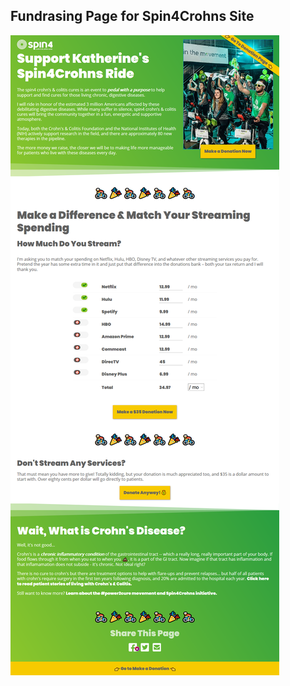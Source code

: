 ## Fundrasing Page for Spin4Crohns Site


![preview](https://raw.githubusercontent.com/krosenk729/spin4crohns/master/Screenshot.png)

